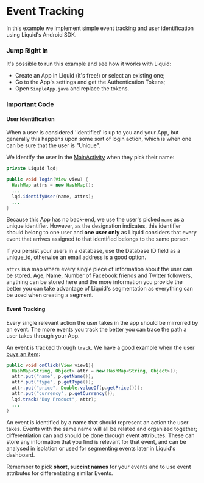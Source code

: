 # Event Tracking

In this example we implement simple event tracking and user identification using Liquid's Android SDK.

### Jump Right In

It's possible to run this example and see how it works with Liquid:

* Create an App in Liquid (it's free!) or select an existing one;
* Go to the App's settings and get the Authentication Tokens;
* Open `SimpleApp.java` and replace the tokens.

### Important Code

#### User Identification

When a user is considered 'identified' is up to you and your App, but generally this happens upon some sort of login action, which is when one can be sure that the user is "Unique".

We identify the user in the [MainActivity](https://github.com/lqd-io/android-examples/blob/master/simple/src/main/java/com/onliquid/simple/MainActivity.java#L49) when they pick their name:

```java
private Liquid lqd;

public void login(View view) {
  HashMap attrs = new HashMap();
  ...
  lqd.identifyUser(name, attrs);
  ...
}
```

Because this App has no back-end, we use the user's picked `name` as a unique identifier. However, as the designation indicates, this identifier should belong to one user and **one user only** as Liquid considers that every event that arrives assigned to that identified belongs to the same person.

If you persist your users in a database, use the Database ID field as a unique_id, otherwise an email address is a good option.

`attrs` is a map where every single piece of information about the user can be stored. Age, Name, Number of Facebook friends and Twitter followers, anything can be stored here and the more information you provide the better you can take advantage of Liquid's segmentation as everything can be used when creating a segment.

#### Event Tracking

Every single relevant action the user takes in the app should be mirrorred by an event. The more events you track the better you can trace the path a user takes through your App.

An event is tracked through `track`. We have a good example when the user [buys an item](https://github.com/lqd-io/android-examples/blob/master/simple/src/main/java/com/onliquid/simple/support/ListAdapter.java#L56):

```java
public void onClick(View view1){
  HashMap<String, Object> attr = new HashMap<String, Object>();
  attr.put("name", p.getName());
  attr.put("type", p.getType());
  attr.put("price", Double.valueOf(p.getPrice()));
  attr.put("currency", p.getCurrency());
  lqd.track("Buy Product", attr);
  ...
}
```

An event is identified by a name that should represent an action the user takes. Events with the same name will all be related and organized together; differentiation can and should be done through event attributes. These can store any information that you find is relevant for that event, and can be analysed in isolation or used for segmenting events later in Liquid's dashboard.

Remember to pick **short, succint names** for your events and to use event attributes for differentiating similar Events.
